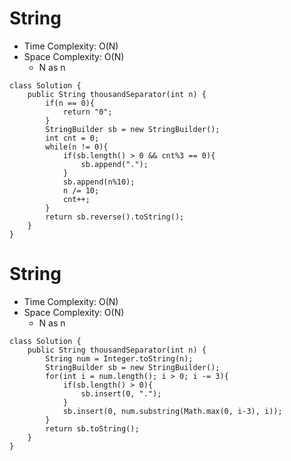 # String
* Time Complexity: O(N)
* Space Complexity: O(N)
    * N as n
```
class Solution {
    public String thousandSeparator(int n) {
        if(n == 0){
            return "0";
        }
        StringBuilder sb = new StringBuilder();
        int cnt = 0;
        while(n != 0){
            if(sb.length() > 0 && cnt%3 == 0){
                sb.append(".");
            }
            sb.append(n%10);
            n /= 10;
            cnt++;
        }
        return sb.reverse().toString();
    }
}
```
# String
* Time Complexity: O(N)
* Space Complexity: O(N)
    * N as n
```
class Solution {
    public String thousandSeparator(int n) {
        String num = Integer.toString(n);
        StringBuilder sb = new StringBuilder();
        for(int i = num.length(); i > 0; i -= 3){
            if(sb.length() > 0){
                sb.insert(0, ".");
            }
            sb.insert(0, num.substring(Math.max(0, i-3), i));
        }
        return sb.toString();
    }
}
```